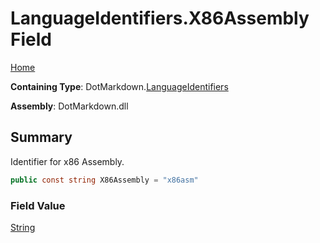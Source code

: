 # LanguageIdentifiers\.X86Assembly Field

[Home](../../../README.md)

**Containing Type**: DotMarkdown\.[LanguageIdentifiers](../README.md)

**Assembly**: DotMarkdown\.dll

## Summary

Identifier for x86 Assembly\.

```csharp
public const string X86Assembly = "x86asm"
```

### Field Value

[String](https://docs.microsoft.com/en-us/dotnet/api/system.string)

